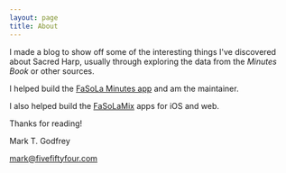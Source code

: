 ```yaml
---
layout: page
title: About
---
```


I made a blog to show off some of the interesting things I've discovered about Sacred Harp, usually through exploring the data from the *Minutes Book* or other sources.

I helped build the [FaSoLa Minutes app](https://apple.co/3dp98xU) and am the maintainer.

I also helped build the [FaSoLaMix](https://fasolamix.com) apps for iOS and web.

Thanks for reading!

Mark T. Godfrey

mark@fivefiftyfour.com
